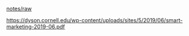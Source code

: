 ---
---

[notes/raw](raw.md)

https://dyson.cornell.edu/wp-content/uploads/sites/5/2019/06/smart-marketing-2019-06.pdf
